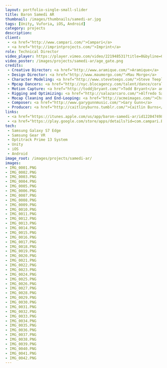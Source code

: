 ```yaml
---
layout: portfolio-single-small-slider
title: Baron Samedi AR
thumbnail: /images/thumbnails/samedi-ar.jpg
tags: [Unity, Vuforia, iOS, Android]
category: projects
description: 
client: 
 - <a href="http://www.campari.com/">Campari</a>
 - <a href="http://imprintprojects.com/">Imprint</a>
role: Technical Director
video_player: https://player.vimeo.com/video/221948531?title=0&byline=0&portrait=0
video_poster: /images/projects/samedi-ar/age_gate.png
credits:
 - Creative Director: <a href="http://www.aramique.com/">Aramique</a>
 - Design Director: <a href="http://www.maumorgo.com/">Mau Morgo</a>
 - Character Modeling: <a href="http://www.steveteeps.com/">Steve Teeple</a>
 - Mpcap Dancers: <a href="http://nyc.blocagency.com/talent/dance/coral-dolphin">Coral Dolphin</a> and <a href="http://nyc.blocagency.com/talent/dance/robert-vail">Robert Vail</a>
 - Motion Capture: <a href="http://toddjbryant.com/">Todd Bryant</a> and <a href="https://www.javiermolina.net/">Javier Molina</a>
 - Rigging and Optimizing: <a href="http://salazarcaro.com/">Alfredo Salazar-Caro</a>
 - Mocap Cleaning and End-Looping: <a href="http://acmeimages.com/">Christopher Caufield</a>
 - Composer: <a href="http://www.garygunnmusic.com/">Gary Gunn</a>
 - Producer: <a href="http://caitlinyburns.tumblr.com/">Caitlin Burns</a>
links: 
 - <a href="https://itunes.apple.com/us/app/baron-samedi-ar/id1220474984?mt=8">Baron Samedi AR on the iTunes App Store</a>
 - <a href="https://play.google.com/store/apps/details?id=com.campari.BaronSamediAR&hl=en">Baron Samedi on the Google Play Store</a>
tech: 
 - Samsung Galaxy S7 Edge
 - Samsung Gear VR
 - Optitrack Prime 13 System
 - Unity
 - iOS
 - Android
image_root: /images/projects/samedi-ar/
images: 
- IMG_0001.PNG
- IMG_0002.PNG
- IMG_0003.PNG
- IMG_0004.PNG
- IMG_0005.PNG
- IMG_0006.PNG
- IMG_0007.PNG
- IMG_0008.PNG
- IMG_0009.PNG
- IMG_0010.PNG
- IMG_0011.PNG
- IMG_0012.PNG
- IMG_0013.PNG
- IMG_0014.PNG
- IMG_0015.PNG
- IMG_0016.PNG
- IMG_0017.PNG
- IMG_0018.PNG
- IMG_0019.PNG
- IMG_0020.PNG
- IMG_0021.PNG
- IMG_0022.PNG
- IMG_0023.PNG
- IMG_0024.PNG
- IMG_0025.PNG
- IMG_0026.PNG
- IMG_0027.PNG
- IMG_0028.PNG
- IMG_0029.PNG
- IMG_0030.PNG
- IMG_0031.PNG
- IMG_0032.PNG
- IMG_0033.PNG
- IMG_0034.PNG
- IMG_0035.PNG
- IMG_0036.PNG
- IMG_0037.PNG
- IMG_0038.PNG
- IMG_0039.PNG
- IMG_0040.PNG
- IMG_0041.PNG
- IMG_0042.PNG
---
```

